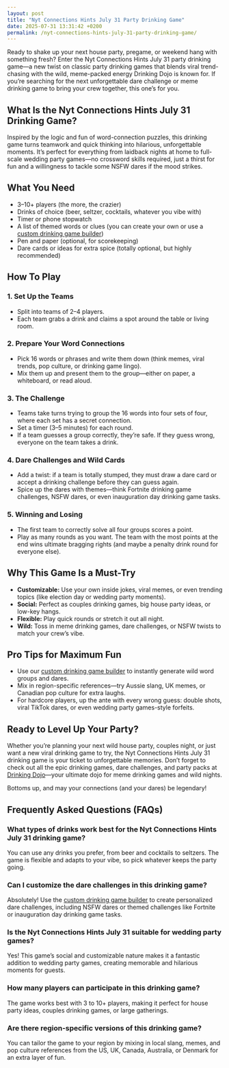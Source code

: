 ```yaml
---
layout: post
title: "Nyt Connections Hints July 31 Party Drinking Game"
date: 2025-07-31 13:31:42 +0200
permalink: /nyt-connections-hints-july-31-party-drinking-game/
---
```

Ready to shake up your next house party, pregame, or weekend hang with something fresh? Enter the Nyt Connections Hints July 31 party drinking game—a new twist on classic party drinking games that blends viral trend-chasing with the wild, meme-packed energy Drinking Dojo is known for. If you’re searching for the next unforgettable dare challenge or meme drinking game to bring your crew together, this one’s for you.

## What Is the Nyt Connections Hints July 31 Drinking Game?

Inspired by the logic and fun of word-connection puzzles, this drinking game turns teamwork and quick thinking into hilarious, unforgettable moments. It’s perfect for everything from laidback nights at home to full-scale wedding party games—no crossword skills required, just a thirst for fun and a willingness to tackle some NSFW dares if the mood strikes.

## What You Need

- 3–10+ players (the more, the crazier)
- Drinks of choice (beer, seltzer, cocktails, whatever you vibe with)
- Timer or phone stopwatch
- A list of themed words or clues (you can create your own or use a [custom drinking game builder](https://drinkingdojo.com))
- Pen and paper (optional, for scorekeeping)
- Dare cards or ideas for extra spice (totally optional, but highly recommended)

## How To Play

### 1. Set Up the Teams
- Split into teams of 2–4 players.
- Each team grabs a drink and claims a spot around the table or living room.

### 2. Prepare Your Word Connections
- Pick 16 words or phrases and write them down (think memes, viral trends, pop culture, or drinking game lingo).
- Mix them up and present them to the group—either on paper, a whiteboard, or read aloud.

### 3. The Challenge
- Teams take turns trying to group the 16 words into four sets of four, where each set has a secret connection.
- Set a timer (3–5 minutes) for each round.
- If a team guesses a group correctly, they’re safe. If they guess wrong, everyone on the team takes a drink.

### 4. Dare Challenges and Wild Cards
- Add a twist: if a team is totally stumped, they must draw a dare card or accept a drinking challenge before they can guess again.
- Spice up the dares with themes—think Fortnite drinking game challenges, NSFW dares, or even inauguration day drinking game tasks.

### 5. Winning and Losing
- The first team to correctly solve all four groups scores a point.
- Play as many rounds as you want. The team with the most points at the end wins ultimate bragging rights (and maybe a penalty drink round for everyone else).

## Why This Game Is a Must-Try

- **Customizable:** Use your own inside jokes, viral memes, or even trending topics (like election day or wedding party moments).
- **Social:** Perfect as couples drinking games, big house party ideas, or low-key hangs.
- **Flexible:** Play quick rounds or stretch it out all night.
- **Wild:** Toss in meme drinking games, dare challenges, or NSFW twists to match your crew’s vibe.

## Pro Tips for Maximum Fun

- Use our [custom drinking game builder](https://drinkingdojo.com) to instantly generate wild word groups and dares.
- Mix in region-specific references—try Aussie slang, UK memes, or Canadian pop culture for extra laughs.
- For hardcore players, up the ante with every wrong guess: double shots, viral TikTok dares, or even wedding party games-style forfeits.

## Ready to Level Up Your Party?

Whether you’re planning your next wild house party, couples night, or just want a new viral drinking game to try, the Nyt Connections Hints July 31 drinking game is your ticket to unforgettable memories. Don’t forget to check out all the epic drinking games, dare challenges, and party packs at [Drinking Dojo](https://drinkingdojo.com)—your ultimate dojo for meme drinking games and wild nights.

Bottoms up, and may your connections (and your dares) be legendary!

## Frequently Asked Questions (FAQs)

### What types of drinks work best for the Nyt Connections Hints July 31 drinking game?
You can use any drinks you prefer, from beer and cocktails to seltzers. The game is flexible and adapts to your vibe, so pick whatever keeps the party going.

### Can I customize the dare challenges in this drinking game?
Absolutely! Use the [custom drinking game builder](https://drinkingdojo.com) to create personalized dare challenges, including NSFW dares or themed challenges like Fortnite or inauguration day drinking game tasks.

### Is the Nyt Connections Hints July 31 suitable for wedding party games?
Yes! This game’s social and customizable nature makes it a fantastic addition to wedding party games, creating memorable and hilarious moments for guests.

### How many players can participate in this drinking game?
The game works best with 3 to 10+ players, making it perfect for house party ideas, couples drinking games, or large gatherings.

### Are there region-specific versions of this drinking game?
You can tailor the game to your region by mixing in local slang, memes, and pop culture references from the US, UK, Canada, Australia, or Denmark for an extra layer of fun.

<script type="application/ld+json">
{
  "@context": "https://schema.org",
  "@type": "BlogPosting",
  "headline": "Nyt Connections Hints July 31 Party Drinking Game",
  "description": "Discover the Nyt Connections Hints July 31 party drinking game—a fresh, meme-packed twist on classic party drinking games featuring custom dare challenges and viral fun for your next house party or wedding.",
  "author": {
    "@type": "Person",
    "name": "Drinking Dojo"
  },
  "publisher": {
    "@type": "Person",
    "name": "Drinking Dojo"
  },
  "datePublished": "2024-07-31",
  "mainEntityOfPage": {
    "@type": "WebPage",
    "@id": "https://drinkingdojo.com/blog/nyt-connections-hints-july-31-party-drinking-game"
  },
  "keywords": "drinking games, party drinking games, custom drinking game builder, dare challenges, viral drinking games, meme drinking games, Fortnite drinking game, inauguration day drinking game, NSFW dares, election day drinking game, wedding party games, couples drinking games, house party ideas, drinking challenges",
  "url": "https://drinkingdojo.com/blog/nyt-connections-hints-july-31-party-drinking-game"
}
</script>

<script type="application/ld+json">
{
  "@context": "https://schema.org",
  "@type": "FAQPage",
  "mainEntity": [
    {
      "@type": "Question",
      "name": "What types of drinks work best for the Nyt Connections Hints July 31 drinking game?",
      "acceptedAnswer": {
        "@type": "Answer",
        "text": "You can use any drinks you prefer, from beer and cocktails to seltzers. The game is flexible and adapts to your vibe, so pick whatever keeps the party going."
      }
    },
    {
      "@type": "Question",
      "name": "Can I customize the dare challenges in this drinking game?",
      "acceptedAnswer": {
        "@type": "Answer",
        "text": "Absolutely! Use the custom drinking game builder to create personalized dare challenges, including NSFW dares or themed challenges like Fortnite or inauguration day drinking game tasks."
      }
    },
    {
      "@type": "Question",
      "name": "Is the Nyt Connections Hints July 31 suitable for wedding party games?",
      "acceptedAnswer": {
        "@type": "Answer",
        "text": "Yes! This game’s social and customizable nature makes it a fantastic addition to wedding party games, creating memorable and hilarious moments for guests."
      }
    },
    {
      "@type": "Question",
      "name": "How many players can participate in this drinking game?",
      "acceptedAnswer": {
        "@type": "Answer",
        "text": "The game works best with 3 to 10+ players, making it perfect for house party ideas, couples drinking games, or large gatherings."
      }
    },
    {
      "@type": "Question",
      "name": "Are there region-specific versions of this drinking game?",
      "acceptedAnswer": {
        "@type": "Answer",
        "text": "You can tailor the game to your region by mixing in local slang, memes, and pop culture references from the US, UK, Canada, Australia, or Denmark for an extra layer of fun."
      }
    }
  ]
}
</script>